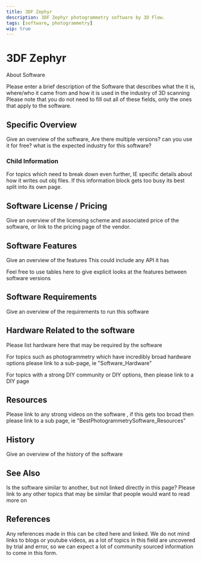 ```yaml
---
title: 3DF Zephyr
description: 3DF Zephyr photogrammetry software by 3D Flow.
tags: [software, photogrammetry]
wip: true
---
```


# 3DF Zephyr

About Software

Please enter a brief description of the Software that describes what the it is, where/who it came from and how it is used in the industry of 3D scanning 
Please note that you do not need to fill out all of these fields, only the ones that apply to the software.

## Specific Overview

Give an overview of the software, Are there multiple versions? can you use it for free? what is the expected industry for this software?

### Child Information

For topics which need to break down even further, IE specific details about how it writes out obj files. 
If this information block gets too busy its best split into its own page.

## Software License / Pricing

Give an overview of the licensing scheme and associated price of the software, or link to the pricing page of the 
vendor.

## Software Features

Give an overview of the features 
This could include any API it has

Feel free to use tables here to give explicit looks at the features between software versions

## Software Requirements

Give an overview of the requirements to run this software

## Hardware Related to the software

Please list hardware here that may be required by the software

For topics such as photogrammetry which have incredibly broad hardware options please link to a sub-page, ie "Software_Hardware"

For topics with a strong DIY community or DIY options, then please link to a DIY page

## Resources

Please link to any strong videos on the software , if this gets too broad then please link to a sub page, ie "BestPhotogrammetrySoftware_Resources"

## History

Give an overview of the history of the software

## See Also

Is the software similar to another, but not linked directly in this page? 
Please link to any other topics that may be similar that people would want to read more on

## References

Any references made in this can be cited here and linked. 
We do not mind links to blogs or youtube videos, as a lot of topics in this field are uncovered by trial and error, so we can expect a lot of community sourced information to come in this form.